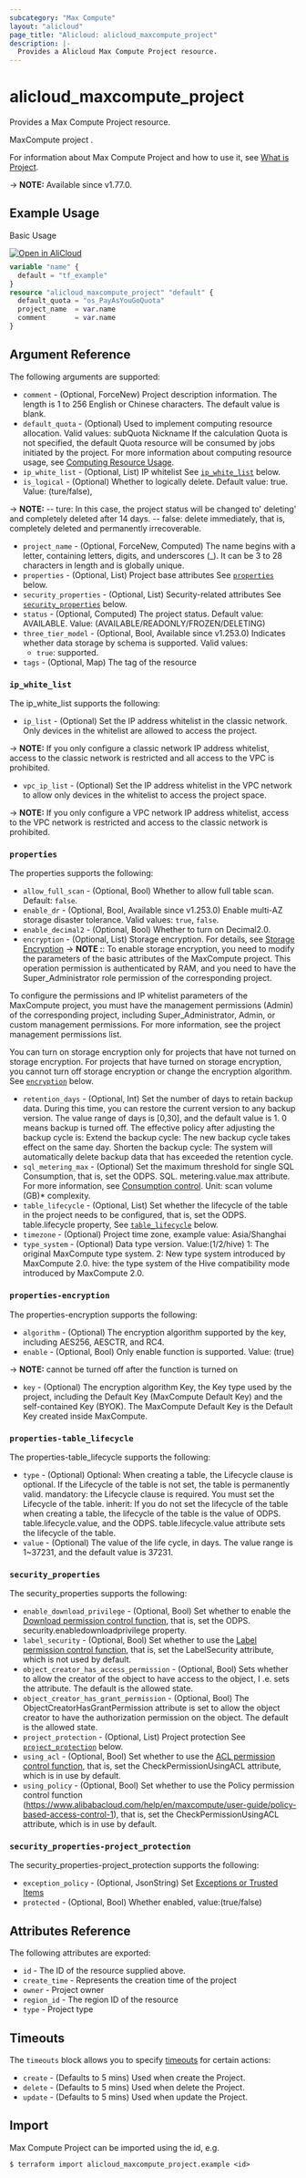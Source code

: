```yaml
---
subcategory: "Max Compute"
layout: "alicloud"
page_title: "Alicloud: alicloud_maxcompute_project"
description: |-
  Provides a Alicloud Max Compute Project resource.
---
```


# alicloud_maxcompute_project

Provides a Max Compute Project resource.

MaxCompute project .

For information about Max Compute Project and how to use it, see [What is Project](https://www.alibabacloud.com/help/en/maxcompute/user-guide/api-maxcompute-2022-01-04-createproject).

-> **NOTE:** Available since v1.77.0.

## Example Usage

Basic Usage

<div style="display: block;margin-bottom: 40px;"><div class="oics-button" style="float: right;position: absolute;margin-bottom: 10px;">
  <a href="https://api.aliyun.com/terraform?resource=alicloud_maxcompute_project&exampleId=c27f3994-bd5f-76ae-5b31-427c69b82dd1243cd636&activeTab=example&spm=docs.r.maxcompute_project.0.c27f3994bd&intl_lang=EN_US" target="_blank">
    <img alt="Open in AliCloud" src="https://img.alicdn.com/imgextra/i1/O1CN01hjjqXv1uYUlY56FyX_!!6000000006049-55-tps-254-36.svg" style="max-height: 44px; max-width: 100%;">
  </a>
</div></div>

```terraform
variable "name" {
  default = "tf_example"
}
resource "alicloud_maxcompute_project" "default" {
  default_quota = "os_PayAsYouGoQuota"
  project_name  = var.name
  comment       = var.name
}
```

## Argument Reference

The following arguments are supported:
* `comment` - (Optional, ForceNew) Project description information. The length is 1 to 256 English or Chinese characters. The default value is blank.
* `default_quota` - (Optional) Used to implement computing resource allocation. Valid values: subQuota Nickname
If the calculation Quota is not specified, the default Quota resource will be consumed by jobs initiated by the project. For more information about computing resource usage, see [Computing Resource Usage](https://www.alibabacloud.com/help/en/maxcompute/user-guide/use-of-computing-resources).
* `ip_white_list` - (Optional, List) IP whitelist See [`ip_white_list`](#ip_white_list) below.
* `is_logical` - (Optional) Whether to logically delete. Default value: true. Value: (ture/false),

-> **NOTE:** -- ture: In this case, the project status will be changed to' deleting' and completely deleted after 14 days. -- false: delete immediately, that is, completely deleted and permanently irrecoverable.

* `project_name` - (Optional, ForceNew, Computed) The name begins with a letter, containing letters, digits, and underscores (_). It can be 3 to 28 characters in length and is globally unique.
* `properties` - (Optional, List) Project base attributes See [`properties`](#properties) below.
* `security_properties` - (Optional, List) Security-related attributes See [`security_properties`](#security_properties) below.
* `status` - (Optional, Computed) The project status. Default value: AVAILABLE. Value: (AVAILABLE/READONLY/FROZEN/DELETING)
* `three_tier_model` - (Optional, Bool, Available since v1.253.0) Indicates whether data storage by schema is supported. Valid values:
  - `true`: supported.
* `tags` - (Optional, Map) The tag of the resource

### `ip_white_list`

The ip_white_list supports the following:
* `ip_list` - (Optional) Set the IP address whitelist in the classic network. Only devices in the whitelist are allowed to access the project.

-> **NOTE:** If you only configure a classic network IP address whitelist, access to the classic network is restricted and all access to the VPC is prohibited.

* `vpc_ip_list` - (Optional) Set the IP address whitelist in the VPC network to allow only devices in the whitelist to access the project space.

-> **NOTE:** If you only configure a VPC network IP address whitelist, access to the VPC network is restricted and access to the classic network is prohibited.


### `properties`

The properties supports the following:
* `allow_full_scan` - (Optional, Bool) Whether to allow full table scan. Default: `false`.
* `enable_dr` - (Optional, Bool, Available since v1.253.0) Enable multi-AZ storage disaster tolerance. Valid values: `true`, `false`.
* `enable_decimal2` - (Optional, Bool) Whether to turn on Decimal2.0.
* `encryption` - (Optional, List) Storage encryption. For details, see [Storage Encryption](https://www.alibabacloud.com/help/en/maxcompute/security-and-compliance/storage-encryption)
  -> **NOTE :**:
To enable storage encryption, you need to modify the parameters of the basic attributes of the MaxCompute project. This operation permission is authenticated by RAM, and you need to have the Super_Administrator role permission of the corresponding project.

To configure the permissions and IP whitelist parameters of the MaxCompute project, you must have the management permissions (Admin) of the corresponding project, including Super_Administrator, Admin, or custom management permissions. For more information, see the project management permissions list.

You can turn on storage encryption only for projects that have not turned on storage encryption. For projects that have turned on storage encryption, you cannot turn off storage encryption or change the encryption algorithm. See [`encryption`](#properties-encryption) below.
* `retention_days` - (Optional, Int) Set the number of days to retain backup data. During this time, you can restore the current version to any backup version. The value range of days is [0,30], and the default value is 1. 0 means backup is turned off.
The effective policy after adjusting the backup cycle is:
Extend the backup cycle: The new backup cycle takes effect on the same day.
Shorten the backup cycle: The system will automatically delete backup data that has exceeded the retention cycle.
* `sql_metering_max` - (Optional) Set the maximum threshold for single SQL Consumption, that is, set the ODPS. SQL. metering.value.max attribute. For more information, see [Consumption control](https://www.alibabacloud.com/help/en/maxcompute/product-overview/consumption-control).
Unit: scan volume (GB)* complexity.
* `table_lifecycle` - (Optional, List) Set whether the lifecycle of the table in the project needs to be configured, that is, set the ODPS. table.lifecycle property, See [`table_lifecycle`](#properties-table_lifecycle) below.
* `timezone` - (Optional) Project time zone, example value: Asia/Shanghai
* `type_system` - (Optional) Data type version. Value:(1/2/hive)
1: The original MaxCompute type system.
2: New type system introduced by MaxCompute 2.0.
hive: the type system of the Hive compatibility mode introduced by MaxCompute 2.0.

### `properties-encryption`

The properties-encryption supports the following:
* `algorithm` - (Optional) The encryption algorithm supported by the key, including AES256, AESCTR, and RC4.
* `enable` - (Optional, Bool) Only enable function is supported. Value: (true)

-> **NOTE:** cannot be turned off after the function is turned on

* `key` - (Optional) The encryption algorithm Key, the Key type used by the project, including the Default Key (MaxCompute Default Key) and the self-contained Key (BYOK). The MaxCompute Default Key is the Default Key created inside MaxCompute.

### `properties-table_lifecycle`

The properties-table_lifecycle supports the following:
* `type` - (Optional) Optional: When creating a table, the Lifecycle clause is optional. If the Lifecycle of the table is not set, the table is permanently valid.
mandatory: the Lifecycle clause is required. You must set the Lifecycle of the table.
inherit: If you do not set the lifecycle of the table when creating a table, the lifecycle of the table is the value of ODPS. table.lifecycle.value, and the ODPS. table.lifecycle.value attribute sets the lifecycle of the table.
* `value` - (Optional) The value of the life cycle, in days. The value range is 1~37231, and the default value is 37231.

### `security_properties`

The security_properties supports the following:
* `enable_download_privilege` - (Optional, Bool) Set whether to enable the [Download permission control function](https://www.alibabacloud.com/help/en/maxcompute/user-guide/download-control), that is, set the ODPS. security.enabledownloadprivilege property.
* `label_security` - (Optional, Bool) Set whether to use the [Label permission control function](https://www.alibabacloud.com/help/en/maxcompute/user-guide/label-based-access-control), that is, set the LabelSecurity attribute, which is not used by default.
* `object_creator_has_access_permission` - (Optional, Bool) Sets whether to allow the creator of the object to have access to the object, I .e. sets the attribute. The default is the allowed state.
* `object_creator_has_grant_permission` - (Optional, Bool) The ObjectCreatorHasGrantPermission attribute is set to allow the object creator to have the authorization permission on the object. The default is the allowed state.
* `project_protection` - (Optional, List) Project protection See [`project_protection`](#security_properties-project_protection) below.
* `using_acl` - (Optional, Bool) Set whether to use the [ACL permission control function](https://www.alibabacloud.com/help/en/maxcompute/user-guide/maxcompute-permissions), that is, set the CheckPermissionUsingACL attribute, which is in use by default.
* `using_policy` - (Optional, Bool) Set whether to use the Policy permission control function (https://www.alibabacloud.com/help/en/maxcompute/user-guide/policy-based-access-control-1), that is, set the CheckPermissionUsingACL attribute, which is in use by default.

### `security_properties-project_protection`

The security_properties-project_protection supports the following:
* `exception_policy` - (Optional, JsonString) Set [Exceptions or Trusted Items](https://www.alibabacloud.com/help/en/maxcompute/security-and-compliance/project-data-protection)
* `protected` - (Optional, Bool) Whether enabled, value:(true/false)

## Attributes Reference

The following attributes are exported:
* `id` - The ID of the resource supplied above.
* `create_time` - Represents the creation time of the project
* `owner` - Project owner
* `region_id` - The region ID of the resource
* `type` - Project type

## Timeouts

The `timeouts` block allows you to specify [timeouts](https://developer.hashicorp.com/terraform/language/resources/syntax#operation-timeouts) for certain actions:
* `create` - (Defaults to 5 mins) Used when create the Project.
* `delete` - (Defaults to 5 mins) Used when delete the Project.
* `update` - (Defaults to 5 mins) Used when update the Project.

## Import

Max Compute Project can be imported using the id, e.g.

```shell
$ terraform import alicloud_maxcompute_project.example <id>
```